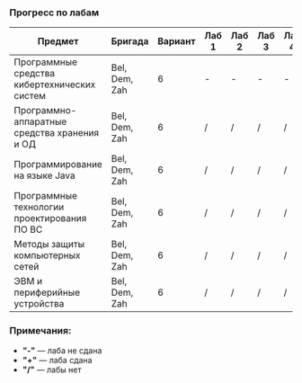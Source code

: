 ### Прогресс по лабам
| Предмет | Бригада | Вариант | Лаб 1 | Лаб 2 | Лаб 3 | Лаб 4 | Лаб 5 | Лаб 6 | Лаб 7 | Лаб 8 | Лаб 9 | Лаб 10 | Лаб 11 | Лаб 12 |
|---------|---------|---------|-------|-------|-------|-------|-------|-------|-------|-------|-------|--------|--------|--------|
| Программные средства кибертехнических систем | Bel, Dem, Zah | 6 | - | - | - | - | - | - | - | - | / | / | / | / |
| Программно-аппаратные средства хранения и ОД | Bel, Dem, Zah | 6 | / | / | / | / | / | / | / | / | / | / | / | / |
| Программирование на языке Java 			   | Bel, Dem, Zah | 6 | / | / | / | / | / | / | / | / | / | / | / | / |
| Программные технологии проектирования ПО ВС  | Bel, Dem, Zah | 6 | / | / | / | / | / | / | / | / | / | / | / | / |
| Методы защиты компьютерных сетей             | Bel, Dem, Zah | 6 | / | / | / | / | / | / | / | / | / | / | / | / |
| ЭВМ и периферийные устройства                | Bel, Dem, Zah | 6 | / | / | / | / | / | / | / | / | / | / | / | / |

### Примечания:
- **"-"** — лаба не сдана  
- **"+"** — лаба сдана  
- **"/"** — лабы нет  
